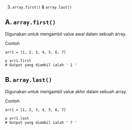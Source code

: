3. `array.first()` & `array.last()`

## A. `array.first()` 

Digunakan untuk mengambil value awal dalam sebuah array. 

Contoh 
```
arr1 = [1, 2, 3, 4, 5, 6, 7]

p arr1.first 
# Output yang diambil ialah ' 1 '
```

## B. `array.last()`

Digunakan untuk mengambil value akhir dalam sebuah array. 

Contoh 

```
arr1 = [1, 2, 3, 4, 5, 6, 7]

p arr1.last
# Output yang diambil ialah ' 7 '
```